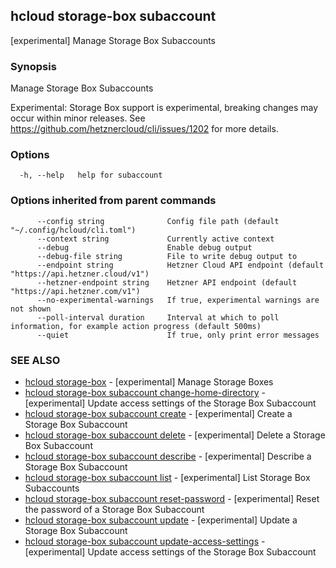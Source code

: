 ## hcloud storage-box subaccount

[experimental] Manage Storage Box Subaccounts

### Synopsis

Manage Storage Box Subaccounts

Experimental: Storage Box support is experimental, breaking changes may occur within minor releases.
See https://github.com/hetznercloud/cli/issues/1202 for more details.


### Options

```
  -h, --help   help for subaccount
```

### Options inherited from parent commands

```
      --config string              Config file path (default "~/.config/hcloud/cli.toml")
      --context string             Currently active context
      --debug                      Enable debug output
      --debug-file string          File to write debug output to
      --endpoint string            Hetzner Cloud API endpoint (default "https://api.hetzner.cloud/v1")
      --hetzner-endpoint string    Hetzner API endpoint (default "https://api.hetzner.com/v1")
      --no-experimental-warnings   If true, experimental warnings are not shown
      --poll-interval duration     Interval at which to poll information, for example action progress (default 500ms)
      --quiet                      If true, only print error messages
```

### SEE ALSO

* [hcloud storage-box](hcloud_storage-box.md)	 - [experimental] Manage Storage Boxes
* [hcloud storage-box subaccount change-home-directory](hcloud_storage-box_subaccount_change-home-directory.md)	 - [experimental] Update access settings of the Storage Box Subaccount
* [hcloud storage-box subaccount create](hcloud_storage-box_subaccount_create.md)	 - [experimental] Create a Storage Box Subaccount
* [hcloud storage-box subaccount delete](hcloud_storage-box_subaccount_delete.md)	 - [experimental] Delete a Storage Box Subaccount
* [hcloud storage-box subaccount describe](hcloud_storage-box_subaccount_describe.md)	 - [experimental] Describe a Storage Box Subaccount
* [hcloud storage-box subaccount list](hcloud_storage-box_subaccount_list.md)	 - [experimental] List Storage Box Subaccounts
* [hcloud storage-box subaccount reset-password](hcloud_storage-box_subaccount_reset-password.md)	 - [experimental] Reset the password of a Storage Box Subaccount
* [hcloud storage-box subaccount update](hcloud_storage-box_subaccount_update.md)	 - [experimental] Update a Storage Box Subaccount
* [hcloud storage-box subaccount update-access-settings](hcloud_storage-box_subaccount_update-access-settings.md)	 - [experimental] Update access settings of the Storage Box Subaccount
